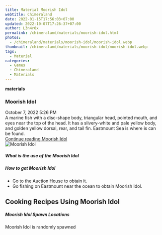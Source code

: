 ```yaml
---
title: Material Moorish Idol
webtitle: Chimeraland
date: 2022-01-15T17:56:03+07:00
updated: 2022-10-07T17:26:37+07:00
author: L3n4r0x
permalink: /chimeraland/materials/moorish-idol.html
photos:
  - /chimeraland/materials/moorish-idol/moorish-idol.webp
thumbnail: /chimeraland/materials/moorish-idol/moorish-idol.webp
tags:
  - Material
categories:
  - Games
  - Chimeraland
  - Materials
---
```


<section id="bootstrap-wrapper">
  <link
    rel="stylesheet"
    href="https://cdn.statically.io/gh/dimaslanjaka/Web-Manajemen/40ac3225/css/bootstrap-4.5-wrapper.css"
  />
  <div
    class="row g-0 border rounded overflow-hidden flex-md-row mb-4 shadow-sm position-relative"
  >
    <div class="col p-4 d-flex flex-column position-static">
      <strong class="d-inline-block mb-2 text-success">materials</strong>
      <h3 class="mb-0">Moorish Idol</h3>
      <div class="mb-1 text-muted">October 7, 2022 5:26 PM</div>
      <div class="mb-2 border p-1">
        A marine fish with a disc-shape body, triangular head, pointed mouth,
        and eyes near the top of the head. It has a slivery-white and pale
        yellow body, and golden yellow dorsal, rear, and tail fin. Eastmount Sea
        is where is can be found.
      </div>
      <a
        href="/chimeraland/materials/moorish-idol.html"
        class="stretched-link d-none"
        >Continue reading Moorish Idol</a
      >
    </div>
    <div class="col-auto d-none d-lg-block">
      <img
        src="/chimeraland/materials/moorish-idol/moorish-idol.webp"
        alt="Moorish Idol"
      />
    </div>
  </div>
  <div class="row">
    <div class="col-lg-6 col-12 mb-2">
      <div class="card">
        <div class="card-body">
          <h5 class="card-title">What is the use of the Moorish Idol</h5>
          <div class="card-text"><ul></ul></div>
        </div>
      </div>
    </div>
    <div class="col-lg-6 col-12 mb-2">
      <div class="card">
        <div class="card-body">
          <h5 class="card-title">How to get Moorish Idol</h5>
          <div class="card-text">
            <ul>
              <li>Go to the Auction House to obtain it.</li>
              <li>
                Go fishing on Eastmount near the ocean to obtain Moorish Idol.
              </li>
            </ul>
          </div>
        </div>
      </div>
    </div>
    <div class="col-12 mb-2">
      <h2 id="cookable">Cooking Recipes Using Moorish Idol</h2>
    </div>
    <div class="col-12 mb-2">
      <h5>Moorish Idol Spawn Locations</h5>
      <p>Moorish Idol is randomly spawned</p>
    </div>
  </div>
</section>